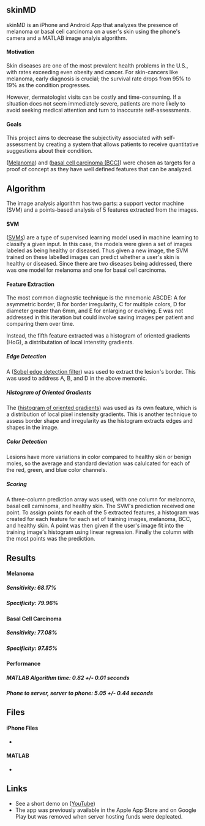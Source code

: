 ## skinMD
skinMD is an iPhone and Android App that analyzes the presence of melanoma or basal cell carcinoma on a user's skin using the phone's camera and a MATLAB image analyis algorithm.

#### Motivation
Skin diseases are one of the most prevalent health problems in the U.S., with rates exceeding even obesity and cancer. For skin-cancers like melanoma, early diagnosis is crucial; the survival rate drops from 95% to 19% as the condition progresses. 

However, dermatologist visits can be costly and time-consuming. If a situation does not seem immediately severe, patients are more likely to avoid seeking medical attention and turn to inaccurate self-assessments.

#### Goals
This project aims to decrease the subjectivity associated with self-assessment by creating a system that allows patients to receive quantitative suggestions about their condition. 

([Melanoma](https://en.wikipedia.org/wiki/Melanoma)) and ([basal cell carcinoma (BCC)](https://en.wikipedia.org/wiki/Basal-cell_carcinoma)) were chosen as targets for a proof of concept as they have well defined features that can be analyzed.


## Algorithm
The image analysis algorithm has two parts: a support vector machine (SVM) and a points-based analysis of 5  features extracted from the images.

#### SVM
([SVMs](https://en.wikipedia.org/wiki/Support_vector_machine)) are a type of supervised learning model used in machine learning to classify a given input. In this case, the models were given a set of images labeled as being healthy or diseased. Thus given a new image, the SVM trained on these labelled images can predict whether a user's skin is healthy or diseased.  Since there are two diseases being addressed, there was one model for melanoma and one for basal cell carcinoma.

#### Feature Extraction
The most common diagnostic technique is the mnemonic ABCDE: A for asymmetric border, B for border irregularity, C for multiple colors, D for diameter greater than 6mm, and E for enlarging or evolving.  E was not addressed in this iteration but could involve saving images per patient and comparing them over time.

Instead, the fifth feature extracted was a histogram of oriented gradients (HoG), a distributation of local intenstity gradients.

##### Edge Detection
A ([Sobel edge detection filter](https://en.wikipedia.org/wiki/Sobel_operator)) was used to extract the lesion's border.  This was used to address A, B, and D in the above memonic.

##### Histogram of Oriented Gradients
The ([histogram of oriented gradients](https://en.wikipedia.org/wiki/Histogram_of_oriented_gradients)) was used as its own feature, which is a distribution of local pixel instensity gradients.  This is another technique to assess border shape and irregularity as the histogram extracts edges and shapes in the image.

##### Color Detection
Lesions have more variations in color compared to healthy skin or benign moles, so the average and standard deviation was calulcated for each of the red, green, and blue color channels.

##### Scoring
A three-column prediction array was used, with one column for melanoma, basal cell carninoma, and healthy skin. The SVM's prediction received one point. To assign points for each of the 5 extracted features, a histogram was created for each feature for each set of training images, melanoma, BCC, and healthy skin.  A point was then given if the user's image fit into the training image's histogram using linear regression.  Finally the column with the most points was the prediction.


## Results
#### Melanoma
##### Sensitivity: 68.17%
##### Specificity: 79.96%

#### Basal Cell Carcinoma
##### Sensitivity: 77.08%
##### Specificity: 97.85%

#### Performance
##### MATLAB Algorithm time: 0.82 +/- 0.01 seconds
##### Phone to server, server to phone: 5.05 +/- 0.44 seconds


## Files
#### iPhone Files
* 
#### MATLAB
*


## Links
* See a short demo on ([YouTube](https://youtu.be/IO3B8MlthmI))
* The app was previously available in the Apple App Store and on Google Play but was removed when server hosting funds were depleated. 
